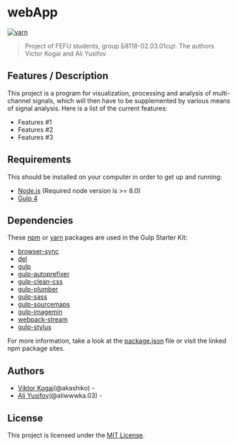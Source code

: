 # webApp
[![yarn](https://img.shields.io/badge/yarn-v0.0.1-red)](https://github.com/akashiko/webApp)

> Project of FEFU students, group Б8118-02.03.01сцт.
> The authors Victor Kogai and Ali Yusifov

## Features / Description
This project is a program for visualization, processing and analysis of multi-channel signals, which will then have to be supplemented by various means of signal analysis.
Here is a list of the current features:

- Features #1
- Features #2
- Features #3

## Requirements
This should be installed on your computer in order to get up and running:

- [Node.js](https://nodejs.org/en/) (Required node version is >= 8.0)
- [Gulp 4](https://gulpjs.com/)

## Dependencies
These [npm](https://www.npmjs.com/) or [yarn](https://yarnpkg.com/) packages are used in the Gulp Starter Kit:

- [browser-sync](https://www.npmjs.com/package/browser-sync)
- [del](https://www.npmjs.com/package/del)
- [gulp](https://www.npmjs.com/package/gulp)
- [gulp-autoprefixer](https://www.npmjs.com/package/gulp-autoprefixer)
- [gulp-clean-css](https://www.npmjs.com/package/gulp-clean-css)
- [gulp-plumber](https://www.npmjs.com/package/gulp-plumber)
- [gulp-sass](https://www.npmjs.com/package/gulp-sass)
- [gulp-sourcemaps](https://www.npmjs.com/package/gulp-sourcemaps)
- [gulp-imagemin](https://www.npmjs.com/package/gulp-imagemin)
- [webpack-stream](https://www.npmjs.com/package/webpack-stream)
- [gulp-stylus](https://www.npmjs.com/package/gulp-stylus)

For more information, take a look at the [package.json](package.json) file or visit the linked npm package sites.

## Authors
- [Viktor Kogai](https://github.com/akashiko)(@akashiko) -
- [Ali Yusifov](https://github.com/Im-Ali)(@aliwwwka.03) -

## License
This project is licensed under the [MIT License](https://github.com/jr-cologne/gulp-starter-kit/blob/master/LICENSE).
